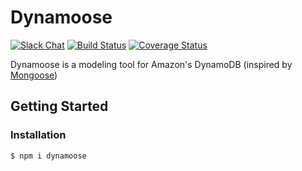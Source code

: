 # Dynamoose

[![Slack Chat](https://img.shields.io/badge/chat-on%20slack-informational.svg)](https://publicslack.com/slacks/dynamoose/invites/new) [![Build Status](https://travis-ci.org/dynamoosejs/dynamoose.svg)](https://travis-ci.org/dynamoosejs/dynamoose) [![Coverage Status](https://coveralls.io/repos/github/dynamoosejs/dynamoose/badge.svg?branch=master)](https://coveralls.io/github/dynamoosejs/dynamoose?branch=master)

Dynamoose is a modeling tool for Amazon's DynamoDB (inspired by [Mongoose](http://mongoosejs.com/))


## Getting Started

### Installation

    $ npm i dynamoose
